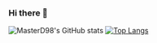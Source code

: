 ### Hi there 👋

<!--
**MasterD98/MasterD98** is a ✨ _special_ ✨ repository because its `README.md` (this file) appears on your GitHub profile.

Here are some ideas to get you started:

- 🔭 I’m currently working on ...
- 🌱 I’m currently learning ...
- 👯 I’m looking to collaborate on ...
- 🤔 I’m looking for help with ...
- 💬 Ask me about ...
- 📫 How to reach me: ...
- 😄 Pronouns: ...
- ⚡ Fun fact: ...
-->

<span>![MasterD98's GitHub stats](https://github-readme-stats.vercel.app/api?username=MasterD98&theme=algolia&count_private=true&show_icons=true&hide=prs,contribs)
[![Top Langs](https://github-readme-stats.vercel.app/api/top-langs/?username=MasterD98&layout=compact)](https://github.com/anuraghazra/github-readme-stats)</span>
